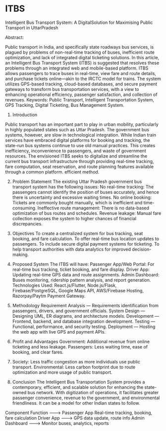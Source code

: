 # ITBS
Intelligent Bus Transport System: A DigitalSolution for Maximising Public Transport in UttarPradesh

Abstract: 

Public transport in India, and specifically state roadways bus services, is plagued by problems
of non-real-time tracking of buses, inefficient route optimization, and lack of integrated digital ticketing
solutions. In this article, an Intelligent Bus Transport System (ITBS) is suggested that resolves these
problems through an integrated web and mobile-based platform. ITBS allows passengers to trace buses in
real-time, view fare and route details, and purchase tickets online—akin to the IRCTC model for trains. The system utilizes GPS-based tracking, cloud-based databases, and secure payment gateways to transform bus transportation services, with a view to enhancing operational efficiency, passenger satisfaction, and collection of revenues.
Keywords: Public Transport, Intelligent Transportation System, GPS Tracking, Digital Ticketing, Bus Management System.

1. Introduction
   
Public transport has an important part to play in urban mobility, particularly in highly populated states such as
Uttar Pradesh. The government bus systems, however, are slow in technological integration. While Indian train services have embraced digital platforms for booking and tracking, the state-run bus systems continue to use old manual practices. This creates inefficiency, inconvenience to passengers, and waste of government resources. The envisioned ITBS seeks to digitalize and streamline the current bus transport infrastructure through providing real-time tracking, fare computation, seat reservation, and route
planning features available through a common platform. efficient method.

2. Problem Statement
The existing Uttar Pradesh government bus transport system has the following issues: No real-time
tracking: The passengers cannot identify the position of buses accurately, and hence there is uncertainty
and excessive waiting times. No online booking: Tickets are commonly bought manually, which is inefficient
and time-consuming. Ineffective route management: There is no data-based optimization of bus routes
and schedules.
Revenue leakage: Manual fare collection exposes the system to higher chances of financial discrepancies.

3. Objectives To create a centralized system for bus tracking, seat booking, and fare calculation. To
offer real-time bus location updates to passengers. To include secure digital payment systems for
ticketing. To help transport authorities with data analytics for improved decision-making.

4. Proposed System
The ITBS will have:
Passenger App/Web Portal: For real-time bus tracking, ticket booking, and
fare display. Driver App: Updating real-time GPS data and route assignments. Admin
Dashboard: Buses monitoring, ridership pattern analysis, and report generation. Technologies
Used: React.js/Flutter, Node.js/Flask, Firebase/PostgreSQL, Google Maps API, AWS/Firebase
Hosting, Razorpay/Paytm Payment Gateway.

5. Methodology Requirement Analysis — Requirements identification from passengers, drivers, and
government officials. System Design — Designing UML, ER diagrams, and architecture models.
Development — Frontend, backend, and database integration development. Testing — Functional,
performance, and security testing. Deployment — Hosting the web app with live GPS and payment
APIs.

6. Profit and Advantages Government: Additional revenue from online ticketing and less leakage. Passengers: Less waiting time, ease of booking, and clear fares.

7. Society: Less traffic congestion as more individuals use public transport. Environmental: Less
carbon footprint due to route optimization and more usage of public transport.

8. Conclusion
The Intelligent Bus Transportation System provides a contemporary, efficient, and scalable solution for enhancing the state-owned bus network. With digitization of operations, it facilitates greater passenger convenience, revenue to the government, and environmental friendliness. It can be a model for other Indian states to follow.

Component Function --->  Passenger App Real-time tracking, booking, fare calculation
Driver App       --->    GPS data update, route info
Admin Dashboard  --->    Monitor buses, analytics, reports
